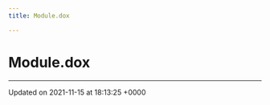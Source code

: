```yaml
---
title: Module.dox

---
```


# Module.dox








-------------------------------

Updated on 2021-11-15 at 18:13:25 +0000
